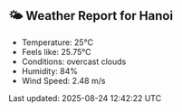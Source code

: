 <!-- WEATHER-START -->
## 🌤 Weather Report for Hanoi

- Temperature: 25°C
- Feels like: 25.75°C
- Conditions: overcast clouds
- Humidity: 84%
- Wind Speed: 2.48 m/s

Last updated: 2025-08-24 12:42:22 UTC
<!-- WEATHER-END -->
